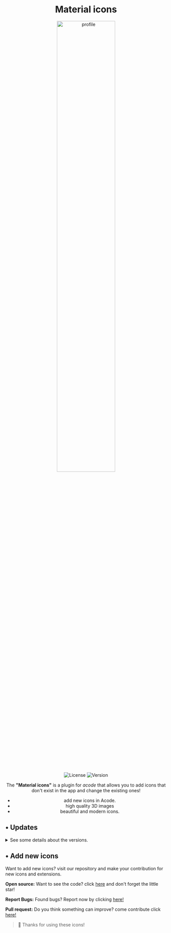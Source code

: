 <div align="center">
<h1>Material icons</h1>
</div>

<div align="center"> 
 <img alt="profile" src="https://raw.githubusercontent.com/sebastianjnuwu/acode-plugins/material-icons/icon.png" width="60%" />
  <br>
  <img alt="License" src="https://img.shields.io/badge/License-Apache%202.0-purple.svg"/>
  <img alt="Version" src="https://img.shields.io/badge/Latest%20version-V1.1.0-purple"/>

<p>The <strong>"Material icons"</strong> is a plugin for <i>acode</i> that allows you to add icons that don't exist in the app and change the existing ones!</p>

 - add new icons in Acode.
 - high quality 3D images
 - beautiful and modern icons.

</div>

## • Updates
<details>
    <summary>See some details about the versions.</summary>
    <br>
  <details>
    <summary>
      <code><strong>v1.1.0</strong></code>
     </summary>
    <ul>
  <li>Added roblox icon: <code>*.rbxl, *.rbxlx, *.rbxm, *.rbxmx</code></li>
  <li>Fix prettier icon regex bug!</li>
    </ul>
   </details>
  <details>
    <summary>
      <code><strong>v1.0.9</strong></code>
     </summary>
    <ul>
  <li>Added pawn icon: *.pwn and *.amx</li>
    </ul>
   </details>
</details>

## • Add new icons 

Want to add new icons? visit our repository and make your contribution for new icons and extensions.

<strong>Open source:</strong> Want to see the code? click <a href="https://github.com/sebastianjnuwu/acode-plugins/tree/material-icons">here</a> and don't forget the little star!<br>

<strong>Report Bugs:</strong> Found bugs? Report now by clicking <a href="https://github.com/sebastianjnuwu/acode-plugins/issues">here!</a><br>

<strong>Pull request:</strong> Do you think something can improve? come contribute click <a href="https://github.com/sebastianjnuwu/acode-plugins/pulls">here!</a>

> 💜 Thanks for using these icons!